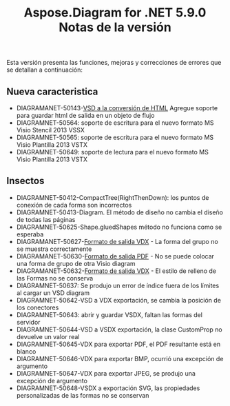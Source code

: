 ﻿---
title: Aspose.Diagram for .NET 5.9.0 Notas de la versión
type: docs
weight: 10
url: /es/net/aspose-diagram-for-net-5-9-0-release-notes/
---
Esta versión presenta las funciones, mejoras y correcciones de errores que se detallan a continuación:
## **Nueva caracteristica**
- DIAGRAMANET-50143-[VSD a la conversión de HTML](https://docs.aspose.com/diagram/net/convert-visio-to-html/) Agregue soporte para guardar html de salida en un objeto de flujo
- DIAGRAMNET-50564: soporte de escritura para el nuevo formato MS Visio Stencil 2013 VSSX
- DIAGRAMNET-50565: soporte de escritura para el nuevo formato MS Visio Plantilla 2013 VSTX
- DIAGRAMNET-50649: soporte de lectura para el nuevo formato MS Visio Plantilla 2013 VSTX
## **Insectos**
- DIAGRAMNET-50412-CompactTree(RightThenDown): los puntos de conexión de cada forma son incorrectos
- DIAGRAMNET-50413-Diagram. El método de diseño no cambia el diseño de todas las páginas
- DIAGRAMNET-50625-Shape.gluedShapes método no funciona como se esperaba
- DIAGRAMANET-50627-[Formato de salida VDX](https://docs.aspose.com/diagram/net/convert-visio-to-other-files/) - La forma del grupo no se muestra correctamente
- DIAGRAMANET-50630-[Formato de salida PDF](https://docs.aspose.com/diagram/net/convert-visio-to-pdf/) - No se puede colocar una forma de grupo de otra Visio diagram
- DIAGRAMANET-50632-[Formato de salida VDX](https://docs.aspose.com/diagram/net/convert-visio-to-other-files/) - El estilo de relleno de las Formas no se conserva
- DIAGRAMNET-50637: Se produjo un error de índice fuera de los límites al cargar un VSD diagram
- DIAGRAMNET-50642-VSD a VDX exportación, se cambia la posición de los conectores
- DIAGRAMNET-50643: abrir y guardar VSDX, faltan las formas del servidor
- DIAGRAMNET-50644-VSD a VSDX exportación, la clase CustomProp no devuelve un valor real
- DIAGRAMNET-50645-VDX para exportar PDF, el PDF resultante está en blanco
- DIAGRAMNET-50646-VDX para exportar BMP, ocurrió una excepción de argumento
- DIAGRAMNET-50647-VDX para exportar JPEG, se produjo una excepción de argumento
- DIAGRAMNET-50648-VSDX a exportación SVG, las propiedades personalizadas de las formas no se conservan
